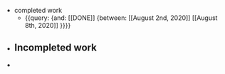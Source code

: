 - completed work
    - {{query: {and: [[DONE]] {between: [[August 2nd, 2020]] [[August 8th, 2020]] }}}}
- Incompleted work
    - 
- 
